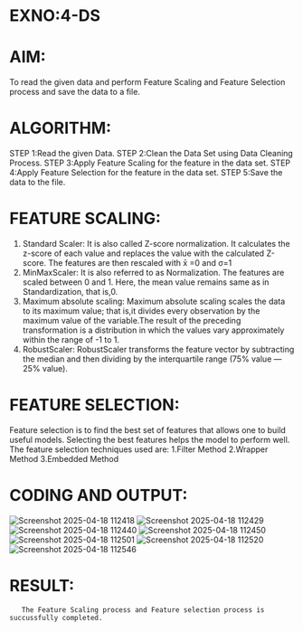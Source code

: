 # EXNO:4-DS
# AIM:
To read the given data and perform Feature Scaling and Feature Selection process and save the
data to a file.

# ALGORITHM:
STEP 1:Read the given Data.
STEP 2:Clean the Data Set using Data Cleaning Process.
STEP 3:Apply Feature Scaling for the feature in the data set.
STEP 4:Apply Feature Selection for the feature in the data set.
STEP 5:Save the data to the file.

# FEATURE SCALING:
1. Standard Scaler: It is also called Z-score normalization. It calculates the z-score of each value and replaces the value with the calculated Z-score. The features are then rescaled with x̄ =0 and σ=1
2. MinMaxScaler: It is also referred to as Normalization. The features are scaled between 0 and 1. Here, the mean value remains same as in Standardization, that is,0.
3. Maximum absolute scaling: Maximum absolute scaling scales the data to its maximum value; that is,it divides every observation by the maximum value of the variable.The result of the preceding transformation is a distribution in which the values vary approximately within the range of -1 to 1.
4. RobustScaler: RobustScaler transforms the feature vector by subtracting the median and then dividing by the interquartile range (75% value — 25% value).

# FEATURE SELECTION:
Feature selection is to find the best set of features that allows one to build useful models. Selecting the best features helps the model to perform well.
The feature selection techniques used are:
1.Filter Method
2.Wrapper Method
3.Embedded Method

# CODING AND OUTPUT:
![Screenshot 2025-04-18 112418](https://github.com/user-attachments/assets/038c90a9-574f-4b93-afa2-8c4b31f6a24f)
![Screenshot 2025-04-18 112429](https://github.com/user-attachments/assets/0a703b02-401c-456f-b1ae-d4e3128ec565)
![Screenshot 2025-04-18 112440](https://github.com/user-attachments/assets/39c79b7e-a2c2-4284-b4bb-2d8c6ed9abf6)
![Screenshot 2025-04-18 112450](https://github.com/user-attachments/assets/f19387ba-f8c9-4f5c-818d-56de7e520ed5)
![Screenshot 2025-04-18 112501](https://github.com/user-attachments/assets/98661c76-54d7-4f27-856e-9ac1f57e1866)
![Screenshot 2025-04-18 112520](https://github.com/user-attachments/assets/4f5d8658-2246-4426-b3f6-81236b04a1bb)
![Screenshot 2025-04-18 112546](https://github.com/user-attachments/assets/6851da96-f69a-481f-b598-590bbf8b2967)


# RESULT:
       The Feature Scaling process and Feature selection process is succussfully completed.
